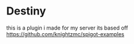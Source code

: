 # Destiny
this is a plugin i made for my server its based off https://github.com/knightzmc/spigot-examples
